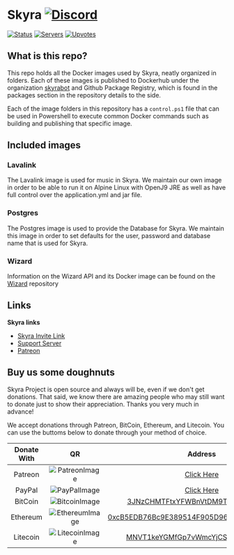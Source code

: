 # Skyra [![Discord](https://discordapp.com/api/guilds/254360814063058944/embed.png)](https://join.skyra.pw)

[![Status](https://top.gg/api/widget/status/266624760782258186.svg?noavatar=true)](https://top.gg/bot/266624760782258186)
[![Servers](https://top.gg/api/widget/servers/266624760782258186.svg?noavatar=true)](https://top.gg/bot/266624760782258186)
[![Upvotes](https://top.gg/api/widget/upvotes/266624760782258186.svg?noavatar=true)](https://top.gg/bot/266624760782258186)

## What is this repo?

This repo holds all the Docker images used by Skyra, neatly organized in folders. Each of these images is published to Dockerhub under the organization [skyrabot] and Github Package Registry, which is found in the packages section in the repository details to the side.

Each of the image folders in this repository has a `control.ps1` file that can be used in Powershell to execute common Docker commands such as building and publishing that specific image.

## Included images

### Lavalink

The Lavalink image is used for music in Skyra. We maintain our own image in order to be able to run it on Alpine Linux with OpenJ9 JRE as well as have full control over the application.yml and jar file.

### Postgres

The Postgres image is used to provide the Database for Skyra. We maintain this image in order to set defaults for the user, password and database name that is used for Skyra.

### Wizard

Information on the Wizard API and its Docker image can be found on the [Wizard] repository

## Links

**Skyra links**

-   [Skyra Invite Link]
-   [Support Server]
-   [Patreon]

## Buy us some doughnuts

Skyra Project is open source and always will be, even if we don't get donations. That said, we know there are amazing people who
may still want to donate just to show their appreciation. Thanks you very much in advance!

We accept donations through Patreon, BitCoin, Ethereum, and Litecoin. You can use the buttoms below to donate through your method of choice.

| Donate With |         QR         |                                                                  Address                                                                  |
| :---------: | :----------------: | :---------------------------------------------------------------------------------------------------------------------------------------: |
|   Patreon   | ![PatreonImage][]  |                                               [Click Here](https://www.patreon.com/kyranet)                                               |
|   PayPal    |  ![PayPalImage][]  |                     [Click Here](https://www.paypal.com/cgi-bin/webscr?cmd=_s-xclick&hosted_button_id=CET28NRZTDQ8L)                      |
|   BitCoin   | ![BitcoinImage][]  |         [3JNzCHMTFtxYFWBnVtDM9Tt34zFbKvdwco](bitcoin:3JNzCHMTFtxYFWBnVtDM9Tt34zFbKvdwco?amount=0.01&label=Skyra%20Discord%20Bot)          |
|  Ethereum   | ![EthereumImage][] | [0xcB5EDB76Bc9E389514F905D9680589004C00190c](ethereum:0xcB5EDB76Bc9E389514F905D9680589004C00190c?amount=0.01&label=Skyra%20Discord%20Bot) |
|  Litecoin   | ![LitecoinImage][] |         [MNVT1keYGMfGp7vWmcYjCS8ntU8LNvjnqM](litecoin:MNVT1keYGMfGp7vWmcYjCS8ntU8LNvjnqM?amount=0.01&label=Skyra%20Discord%20Bot)         |

<!----------------- LINKS --------------->

[skyrabot]: https://hub.docker.com/u/skyrabot
[wizard]: https://github.com/skyra-project/wizard
[skyra invite link]: https://skyra.pw/invite
[support server]: https://join.skyra.pw
[patreon]: https://www.patreon.com/kyranet
[patreonimage]: https://raw.githubusercontent.com/skyra-project/Skyra/master/assets/github/patreon.png
[paypalimage]: https://raw.githubusercontent.com/skyra-project/Skyra/master/assets/github/paypal.png
[bitcoinimage]: https://raw.githubusercontent.com/skyra-project/Skyra/master/assets/github/bitcoin.png
[ethereumimage]: https://raw.githubusercontent.com/skyra-project/Skyra/master/assets/github/ethereum.png
[litecoinimage]: https://raw.githubusercontent.com/skyra-project/Skyra/master/assets/github/litecoin.png
